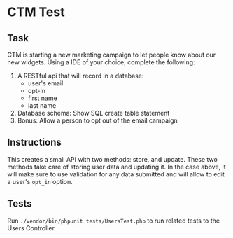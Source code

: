 # CTM Test
## Task
CTM is starting a new marketing campaign to let people know about our new widgets. Using a IDE of your choice, complete the following:
1. A RESTful api that will record in a database:
    - user's email
    - opt-in
    - first name
    - last name
2. Database schema: Show SQL create table statement
3. Bonus: Allow a person to opt out of the email campaign


## Instructions
This creates a small API with two methods: store, and update. These two methods take care of storing user data and updating it. In the case above, it will make sure to use validation for any data submitted and will allow to edit a user's `opt_in` option.

## Tests
Run `./vendor/bin/phpunit tests/UsersTest.php` to run related tests to the Users Controller.
